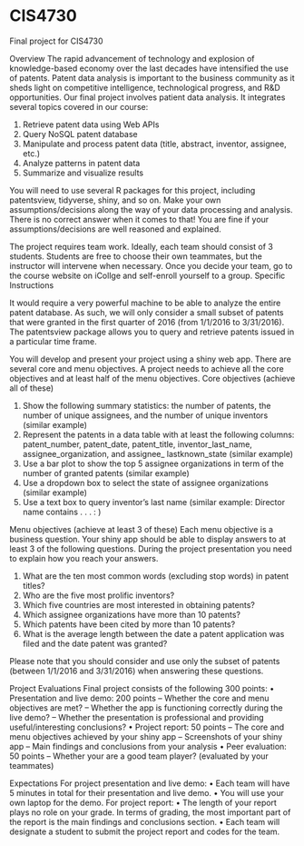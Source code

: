 # CIS4730
Final project for CIS4730

Overview
The rapid advancement of technology and explosion of knowledge-based economy over the last decades
have intensified the use of patents. Patent data analysis is important to the business community as
it sheds light on competitive intelligence, technological progress, and R&D opportunities.
Our final project involves patient data analysis. It integrates several topics covered in our course:
  1. Retrieve patent data using Web APIs
  2. Query NoSQL patent database
  3. Manipulate and process patent data (title, abstract, inventor, assignee, etc.)
  4. Analyze patterns in patent data
  5. Summarize and visualize results

You will need to use several R packages for this project, including patentsview, tidyverse, shiny,
and so on. Make your own assumptions/decisions along the way of your data processing and analysis.
There is no correct answer when it comes to that! You are fine if your assumptions/decisions are
well reasoned and explained.

The project requires team work. Ideally, each team should consist of 3 students. Students are free
to choose their own teammates, but the instructor will intervene when necessary. Once you decide
your team, go to the course website on iCollge and self-enroll yourself to a group.
Specific Instructions

It would require a very powerful machine to be able to analyze the entire patent database. As such,
we will only consider a small subset of patents that were granted in the first quarter of 2016 (from
1/1/2016 to 3/31/2016). The patentsview package allows you to query and retrieve patents issued
in a particular time frame.

You will develop and present your project using a shiny web app. There are several core and menu
objectives. A project needs to achieve all the core objectives and at least half of the menu objectives.
Core objectives (achieve all of these)
  1. Show the following summary statistics: the number of patents, the number of unique assignees,
     and the number of unique inventors (similar example)
  2. Represent the patents in a data table with at least the following columns: patent_number,
     patent_date, patent_title, inventor_last_name, assignee_organization, and assignee_
     lastknown_state (similar example)
  3. Use a bar plot to show the top 5 assignee organizations in term of the number of granted
     patents (similar example)
  4. Use a dropdown box to select the state of assignee organizations (similar example)
  5. Use a text box to query inventor’s last name (similar example: Director name contains . . . : )

Menu objectives (achieve at least 3 of these)
Each menu objective is a business question. Your shiny app should be able to display answers to at
least 3 of the following questions. During the project presentation you need to explain how you
reach your answers.
  1. What are the ten most common words (excluding stop words) in patent titles?
  2. Who are the five most prolific inventors?
  3. Which five countries are most interested in obtaining patents?
  4. Which assignee organizations have more than 10 patents?
  5. Which patents have been cited by more than 10 patents?
  6. What is the average length between the date a patent application was filed and the date
     patent was granted?

Please note that you should consider and use only the subset of patents (between
1/1/2016 and 3/31/2016) when answering these questions.

Project Evaluations
Final project consists of the following 300 points:
  • Presentation and live demo: 200 points
    – Whether the core and menu objectives are met?
    – Whether the app is functioning correctly during the live demo?
    – Whether the presentation is professional and providing useful/interesting conclusions?
  • Project report: 50 points
    – The core and menu objectives achieved by your shiny app
    – Screenshots of your shiny app
    – Main findings and conclusions from your analysis
  • Peer evaluation: 50 points
    – Whether your are a good team player? (evaluated by your teammates)

Expectations
For project presentation and live demo:
  • Each team will have 5 minutes in total for their presentation and live demo.
  • You will use your own laptop for the demo.
For project report:
  • The length of your report plays no role on your grade. In terms of grading, the most important
    part of the report is the main findings and conclusions section.
  • Each team will designate a student to submit the project report and codes for the team.
